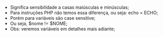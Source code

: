 * Significa sensibilidade a casas maiúsculas e minúsculas; 
* Para instruções PHP não temos essa diferença, ou seja: echo = ECHO; 
* Porém para variáveis são case sensitive; 
* Ou seja, $nome != $NOME; 
* Obs: veremos variáveis em detalhes mais adiante;